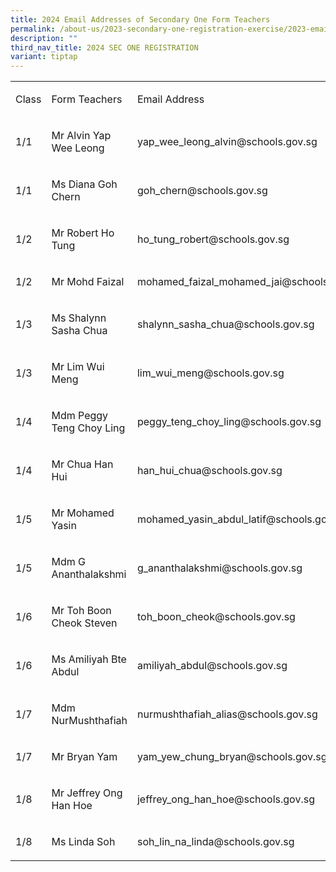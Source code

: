 ```yaml
---
title: 2024 Email Addresses of Secondary One Form Teachers
permalink: /about-us/2023-secondary-one-registration-exercise/2023-email-addresses-of-sec-one-form-teachers/
description: ""
third_nav_title: 2024 SEC ONE REGISTRATION
variant: tiptap
---
```

<table><tbody><tr><td rowspan="1" colspan="1"><p>Class</p></td><td rowspan="1" colspan="1"><p>Form Teachers</p></td><td rowspan="1" colspan="1"><p>Email Address</p></td></tr><tr><td rowspan="1" colspan="1"><p>1/1</p></td><td rowspan="1" colspan="1"><p>Mr Alvin Yap Wee Leong</p></td><td rowspan="1" colspan="1"><p>yap_wee_leong_alvin@schools.gov.sg</p></td></tr><tr><td rowspan="1" colspan="1"><p>1/1</p></td><td rowspan="1" colspan="1"><p>Ms Diana Goh Chern</p></td><td rowspan="1" colspan="1"><p>goh_chern@schools.gov.sg</p></td></tr><tr><td rowspan="1" colspan="1"><p>1/2</p></td><td rowspan="1" colspan="1"><p>Mr Robert Ho Tung</p></td><td rowspan="1" colspan="1"><p>ho_tung_robert@schools.gov.sg</p></td></tr><tr><td rowspan="1" colspan="1"><p>1/2</p></td><td rowspan="1" colspan="1"><p>Mr Mohd Faizal</p></td><td rowspan="1" colspan="1"><p>mohamed_faizal_mohamed_jai@schools.gov.sg</p></td></tr><tr><td rowspan="1" colspan="1"><p>1/3</p></td><td rowspan="1" colspan="1"><p>Ms Shalynn Sasha Chua</p></td><td rowspan="1" colspan="1"><p>shalynn_sasha_chua@schools.gov.sg</p></td></tr><tr><td rowspan="1" colspan="1"><p>1/3</p></td><td rowspan="1" colspan="1"><p>Mr Lim Wui Meng</p></td><td rowspan="1" colspan="1"><p>lim_wui_meng@schools.gov.sg</p></td></tr><tr><td rowspan="1" colspan="1"><p>1/4</p></td><td rowspan="1" colspan="1"><p>Mdm Peggy Teng Choy Ling</p></td><td rowspan="1" colspan="1"><p>peggy_teng_choy_ling@schools.gov.sg</p></td></tr><tr><td rowspan="1" colspan="1"><p>1/4</p></td><td rowspan="1" colspan="1"><p>Mr Chua Han Hui</p></td><td rowspan="1" colspan="1"><p>han_hui_chua@schools.gov.sg</p></td></tr><tr><td rowspan="1" colspan="1"><p>1/5</p></td><td rowspan="1" colspan="1"><p>Mr Mohamed Yasin</p></td><td rowspan="1" colspan="1"><p>mohamed_yasin_abdul_latif@schools.gov.sg</p></td></tr><tr><td rowspan="1" colspan="1"><p>1/5</p></td><td rowspan="1" colspan="1"><p>Mdm G Ananthalakshmi</p></td><td rowspan="1" colspan="1"><p>g_ananthalakshmi@schools.gov.sg</p></td></tr><tr><td rowspan="1" colspan="1"><p>1/6</p></td><td rowspan="1" colspan="1"><p>Mr Toh Boon Cheok Steven</p></td><td rowspan="1" colspan="1"><p>toh_boon_cheok@schools.gov.sg</p></td></tr><tr><td rowspan="1" colspan="1"><p>1/6</p></td><td rowspan="1" colspan="1"><p>Ms Amiliyah Bte Abdul</p></td><td rowspan="1" colspan="1"><p>amiliyah_abdul@schools.gov.sg</p></td></tr><tr><td rowspan="1" colspan="1"><p>1/7</p></td><td rowspan="1" colspan="1"><p>Mdm NurMushthafiah</p></td><td rowspan="1" colspan="1"><p>nurmushthafiah_alias@schools.gov.sg</p></td></tr><tr><td rowspan="1" colspan="1"><p>1/7</p></td><td rowspan="1" colspan="1"><p>Mr Bryan Yam</p></td><td rowspan="1" colspan="1"><p>yam_yew_chung_bryan@schools.gov.sg</p></td></tr><tr><td rowspan="1" colspan="1"><p>1/8</p></td><td rowspan="1" colspan="1"><p>Mr Jeffrey Ong Han Hoe</p></td><td rowspan="1" colspan="1"><p>jeffrey_ong_han_hoe@schools.gov.sg</p></td></tr><tr><td rowspan="1" colspan="1"><p>1/8</p></td><td rowspan="1" colspan="1"><p>Ms Linda Soh</p></td><td rowspan="1" colspan="1"><p>soh_lin_na_linda@schools.gov.sg</p></td></tr></tbody></table><p></p>
